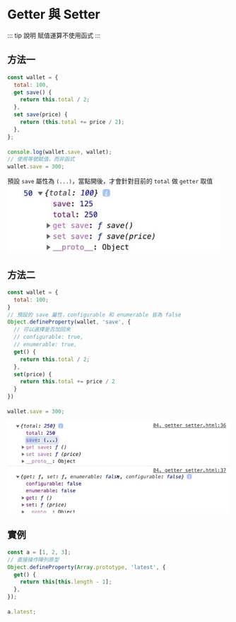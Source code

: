 # Getter 與 Setter

::: tip 說明
賦值運算不使用函式
:::

## 方法一

```js
const wallet = {
  total: 100,
  get save() {
    return this.total / 2;
  },
  set save(price) {
    return (this.total += price / 2);
  },
};

console.log(wallet.save, wallet);
// 使用等號賦值，而非函式
wallet.save = 300;
```

預設 `save` 屬性為 `(...)`，當點開後，才會針對目前的 `total` 做 `getter` 取值
![輸出結果](./getter-setter-in-object.jpg)

## 方法二

```js
const wallet = {
  total: 100;
}
// 預設的 save 屬性，configurable 和 enumerable 皆為 false
Object.defineProperty(wallet, 'save', {
  // 可以選擇是否加回來
  // configurable: true,
  // enumerable: true,
  get() {
    return this.total / 2;
  },
  set(price) {
    return this.total += price / 2
  }
})

wallet.save = 300;
```

![輸出結果](./definedProperty-getter-setter.jpg)

## 實例

```js
const a = [1, 2, 3];
// 直接操作陣列原型
Object.defineProperty(Array.prototype, 'latest', {
  get() {
    return this[this.length - 1];
  },
});

a.latest;
```
